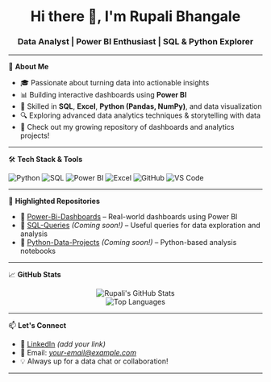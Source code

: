 <h1 align="center">Hi there 👋, I'm Rupali Bhangale</h1>
<h3 align="center">Data Analyst | Power BI Enthusiast | SQL & Python Explorer</h3>

---

🌟 **About Me**

- 🎓 Passionate about turning data into actionable insights  
- 📊 Building interactive dashboards using **Power BI**
- 🧠 Skilled in **SQL**, **Excel**, **Python (Pandas, NumPy)**, and data visualization
- 🔍 Exploring advanced data analytics techniques & storytelling with data
- 📂 Check out my growing repository of dashboards and analytics projects!

---

🛠 **Tech Stack & Tools**

![Python](https://img.shields.io/badge/-Python-3776AB?logo=python&logoColor=white&style=flat-square)
![SQL](https://img.shields.io/badge/-SQL-4479A1?logo=mysql&logoColor=white&style=flat-square)
![Power BI](https://img.shields.io/badge/-Power%20BI-F2C811?logo=powerbi&logoColor=black&style=flat-square)
![Excel](https://img.shields.io/badge/-Excel-217346?logo=microsoft-excel&logoColor=white&style=flat-square)
![GitHub](https://img.shields.io/badge/-GitHub-181717?logo=github&logoColor=white&style=flat-square)
![VS Code](https://img.shields.io/badge/-VS%20Code-007ACC?logo=visual-studio-code&logoColor=white&style=flat-square)

---

📂 **Highlighted Repositories**

- 🔹 [Power-Bi-Dashboards](https://github.com/Rupali0609bhangale/Power-Bi-Dashboards) – Real-world dashboards using Power BI
- 🔹 [SQL-Queries](#) *(Coming soon!)* – Useful queries for data exploration and analysis
- 🔹 [Python-Data-Projects](#) *(Coming soon!)* – Python-based analysis notebooks

---

📈 **GitHub Stats**

<p align="center">
  <img src="https://github-readme-stats.vercel.app/api?username=Rupali0609bhangale&show_icons=true&theme=radical" alt="Rupali's GitHub Stats" />
  <br/>
  <img src="https://github-readme-stats.vercel.app/api/top-langs/?username=Rupali0609bhangale&layout=compact&theme=radical" alt="Top Languages" />
</p>

---

📫 **Let's Connect**

- 💼 [LinkedIn](https://www.linkedin.com/) *(add your link)*
- 📧 Email: *your-email@example.com*
- 💡 Always up for a data chat or collaboration!

---


<!---
Rupali0609bhangale/Rupali0609bhangale is a ✨ special ✨ repository because its `README.md` (this file) appears on your GitHub profile.
You can click the Preview link to take a look at your changes.
--->
